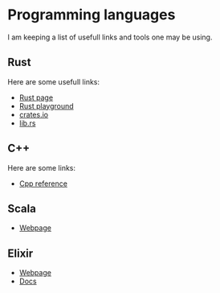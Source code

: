 # Programming languages

I am keeping a list of usefull links and tools one may be using.

<!--
- [CPP]
- [Rust]
- [Python]
- [Go]
-->

## Rust

Here are some usefull links:

- [Rust page](https://www.rust-lang.org)
- [Rust playground](https://play.rust-lang.org/)
- [crates.io](https://crates.io/)
- [lib.rs](https://lib.rs/)


## C++

Here are some links:

- [Cpp reference](https://en.cppreference.com)

## Scala

- [Webpage](https://www.scala-lang.org/)

## Elixir

- [Webpage](https://elixir-lang.org/)
- [Docs](https://hexdocs.pm/elixir)
